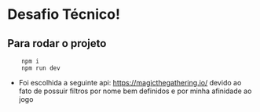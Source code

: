 # Desafio Técnico!

## Para rodar o projeto

```
    npm i
    npm run dev
```

- Foi escolhida a seguinte api: https://magicthegathering.io/ devido ao fato de possuir filtros por nome bem definidos e por minha afinidade ao jogo
